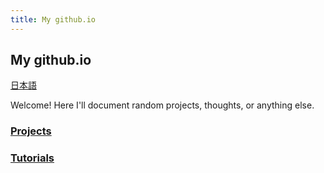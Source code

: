 ```yaml
---
title: My github.io
---
```

## My github.io

[日本語](./jp)

Welcome! Here I'll document random projects, thoughts, or anything else.

### [Projects](./projects)

### [Tutorials](./tutorials)
